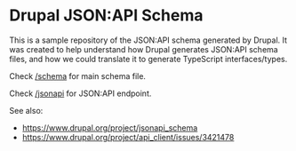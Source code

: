 # Drupal JSON:API Schema

This is a sample repository of the JSON:API schema generated by Drupal. It was created to help understand how Drupal generates JSON:API schema files, and how we could translate it to generate TypeScript interfaces/types.

Check [/schema](https://isobar-playground.github.io/jsonapi/schema/) for main schema file.

Check [/jsonapi](https://isobar-playground.github.io/jsonapi/index.json) for JSON:API endpoint.

See also:
- <a href="https://www.drupal.org/project/jsonapi_schema" target="_blank">https://www.drupal.org/project/jsonapi_schema</a>
- <a href="https://www.drupal.org/project/api_client/issues/3421478" target="_blank">https://www.drupal.org/project/api_client/issues/3421478</a>
